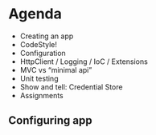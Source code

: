 # Agenda

- Creating an app
- CodeStyle!
- Configuration
- HttpClient / Logging / IoC / Extensions
- MVC vs “minimal api”
- Unit testing
- Show and tell: Credential Store 
- Assignments


## Configuring app


